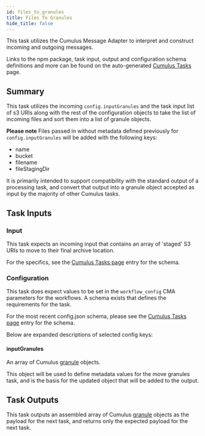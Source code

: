 ```yaml
---
id: files_to_granules
title: Files To Granules
hide_title: false
---
```


This task utilizes the Cumulus Message Adapter to interpret and construct incoming and outgoing messages.

Links to the npm package, task input, output and configuration schema definitions and more can be found on the auto-generated [Cumulus Tasks](../tasks) page.

## Summary

This task utilizes the incoming ```config.inputGranules``` and the task input list of s3 URIs along with the rest of the configuration objects to take the list of incoming files and sort them into a list of granule objects.

  **Please note** Files passed in without metadata defined previously for ```config.inputGranules``` will be added with the following keys:

* name
* bucket
* filename
* fileStagingDir

It is primarily intended to support compatibility with the standard output of a processing task, and convert that output into a granule object accepted as input by the majority of other Cumulus tasks.

## Task Inputs

### Input

This task expects an incoming input that contains an array  of 'staged' S3 URIs to move to their final archive location.

For the specifics, see the [Cumulus Tasks page](../tasks) entry for the schema.

### Configuration

This task does expect values to be set in the `workflow_config` CMA parameters for the workflows.  A schema exists that defines the requirements for the task.

For the most recent config.json schema, please see the [Cumulus Tasks page](../tasks) entry for the schema.

Below are expanded descriptions of selected config keys:

#### inputGranules

An array of Cumulus [granule](https://github.com/nasa/cumulus/blob/master/packages/api/models/schemas.js) objects.

This object will be used to define metadata values for the move granules task, and is the basis for the updated object that will be added to the output.

## Task Outputs

This task outputs an assembled array of Cumulus [granule](https://github.com/nasa/cumulus/blob/master/packages/api/models/schemas.js) objects as the payload for the next task, and returns only the expected payload for the next task.
